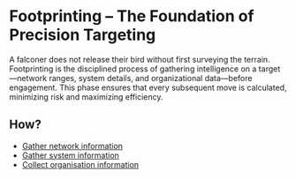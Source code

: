 # Footprinting – The Foundation of Precision Targeting

A falconer does not release their bird without first surveying the terrain. Footprinting is the disciplined process of gathering intelligence on a target—network ranges, system details, and organizational data—before engagement. This phase ensures that every subsequent move is calculated, minimizing risk and maximizing efficiency.

## How?

* [Gather network information](network.md)
* [Gather system information](system.md)
* [Collect organisation information](organisation.md)

